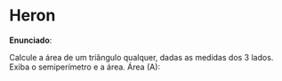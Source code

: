 # Heron

**Enunciado**:

Calcule a área de um triângulo qualquer, dadas as medidas dos 3 lados. Exiba o semiperímetro e a área.  Área (A):

